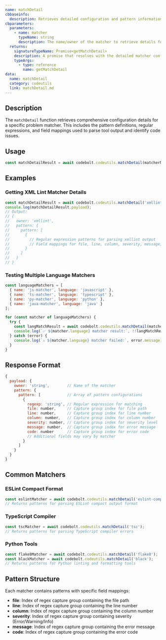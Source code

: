 ```yaml
---
name: matchDetail
cbbaseinfo:
  description: Retrieves detailed configuration and pattern information for a specific problem matcher.
cbparameters:
  parameters:
    - name: matcher
      typeName: string
      description: The name/owner of the matcher to retrieve details for (e.g., 'xmllint', 'eslint-compact').
  returns:
    signatureTypeName: Promise<getMatchDetail>
    description: A promise that resolves with the detailed matcher configuration including patterns and rules.
    typeArgs:
      - type: reference
        name: getMatchDetail
data:
  name: matchDetail
  category: codeutils
  link: matchDetail.md
---
```

<CBBaseInfo/> 
<CBParameters/>

## Description

The `matchDetail` function retrieves comprehensive configuration details for a specific problem matcher. This includes the pattern definitions, regular expressions, and field mappings used to parse tool output and identify code issues.

## Usage

```javascript
const matchDetailResult = await codebolt.codeutils.matchDetail(matcherName);
```

## Examples

### Getting XML Lint Matcher Details

```javascript
const matchDetailResult = await codebolt.codeutils.matchDetail('xmllint');
console.log(matchDetailResult.payload);
// Output:
// {
//   owner: 'xmllint',
//   pattern: {
//     pattern: [
//       {
//         // Regular expression patterns for parsing xmllint output
//         // Field mappings for file, line, column, severity, message, etc.
//       }
//     ]
//   }
// }
```

### Testing Multiple Language Matchers

```javascript
const languageMatchers = [
  { name: 'js-matcher', language: 'javascript' },
  { name: 'ts-matcher', language: 'typescript' },
  { name: 'py-matcher', language: 'python' },
  { name: 'java-matcher', language: 'java' }
];

for (const matcher of languageMatchers) {
  try {
    const langMatchResult = await codebolt.codeutils.matchDetail(matcher.name);
    console.log(`✅ ${matcher.language} matcher result:`, !!langMatchResult);
  } catch (error) {
    console.log(`⚠️ ${matcher.language} matcher failed:`, error.message);
  }
}
```

## Response Format

```javascript
{
  payload: {
    owner: 'string',        // Name of the matcher
    pattern: {
      pattern: [            // Array of pattern configurations
        {
          regexp: 'string', // Regular expression for matching
          file: number,     // Capture group index for file path
          line: number,     // Capture group index for line number
          column: number,   // Capture group index for column number
          severity: number, // Capture group index for severity level
          message: number,  // Capture group index for error message
          code: number      // Capture group index for error code
          // Additional fields may vary by matcher
        }
      ]
    }
  }
}
```

## Common Matchers

### ESLint Compact Format
```javascript
const eslintMatcher = await codebolt.codeutils.matchDetail('eslint-compact');
// Returns patterns for parsing ESLint compact output format
```

### TypeScript Compiler
```javascript
const tscMatcher = await codebolt.codeutils.matchDetail('tsc');
// Returns patterns for parsing TypeScript compiler errors
```

### Python Tools
```javascript
const flake8Matcher = await codebolt.codeutils.matchDetail('flake8');
const blackMatcher = await codebolt.codeutils.matchDetail('black');
// Returns patterns for Python linting and formatting tools
```

## Pattern Structure

Each matcher contains patterns with specific field mappings:

- **file**: Index of regex capture group containing the file path
- **line**: Index of regex capture group containing the line number
- **column**: Index of regex capture group containing the column number
- **severity**: Index of regex capture group containing severity (Error/Warning/Info)
- **message**: Index of regex capture group containing the error message
- **code**: Index of regex capture group containing the error code
